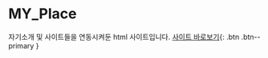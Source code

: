 # MY_Place
자기소개 및 사이트들을 연동시켜둔 html 사이트입니다.
[사이트 바로보기]("https://htmlpreview.github.io/?https://github.com/BaekGunWoo1119/MY_Place/blob/main/myplace.html"){: .btn .btn--primary }
